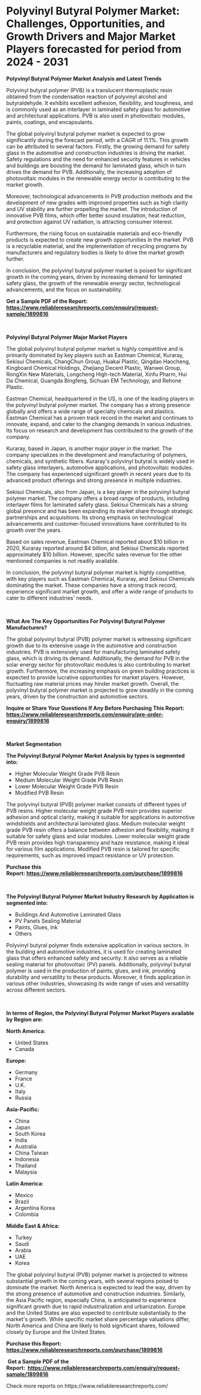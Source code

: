 <p><h1>Polyvinyl Butyral Polymer Market: Challenges, Opportunities, and Growth Drivers and Major Market Players forecasted for period from 2024 - 2031</h1></p><p><strong>Polyvinyl Butyral Polymer Market Analysis and Latest Trends</strong></p>
<p><p>Polyvinyl butyral polymer (PVB) is a translucent thermoplastic resin obtained from the condensation reaction of polyvinyl alcohol and butyraldehyde. It exhibits excellent adhesion, flexibility, and toughness, and is commonly used as an interlayer in laminated safety glass for automotive and architectural applications. PVB is also used in photovoltaic modules, paints, coatings, and encapsulants.</p><p>The global polyvinyl butyral polymer market is expected to grow significantly during the forecast period, with a CAGR of 11.1%. This growth can be attributed to several factors. Firstly, the growing demand for safety glass in the automotive and construction industries is driving the market. Safety regulations and the need for enhanced security features in vehicles and buildings are boosting the demand for laminated glass, which in turn drives the demand for PVB. Additionally, the increasing adoption of photovoltaic modules in the renewable energy sector is contributing to the market growth.</p><p>Moreover, technological advancements in PVB production methods and the development of new grades with improved properties such as high clarity and UV stability are further propelling the market. The introduction of innovative PVB films, which offer better sound insulation, heat reduction, and protection against UV radiation, is attracting consumer interest.</p><p>Furthermore, the rising focus on sustainable materials and eco-friendly products is expected to create new growth opportunities in the market. PVB is a recyclable material, and the implementation of recycling programs by manufacturers and regulatory bodies is likely to drive the market growth further.</p><p>In conclusion, the polyvinyl butyral polymer market is poised for significant growth in the coming years, driven by increasing demand for laminated safety glass, the growth of the renewable energy sector, technological advancements, and the focus on sustainability.</p></p>
<p><strong>Get a Sample PDF of the Report:&nbsp; <a href="https://www.reliableresearchreports.com/enquiry/request-sample/1899816">https://www.reliableresearchreports.com/enquiry/request-sample/1899816</a></strong></p>
<p>&nbsp;</p>
<p><strong>Polyvinyl Butyral Polymer Major Market Players</strong></p>
<p><p>The global polyvinyl butyral polymer market is highly competitive and is primarily dominated by key players such as Eastman Chemical, Kuraray, Sekisui Chemicals, ChangChun Group, Huakai Plastic, Qingdao Haocheng, Kingboard Chemical Holdings, Zhejiang Decent Plastic, Wanwei Group, RongXin New Materials, Longcheng High-tech Material, Xinfu Pharm, Hui Da Chemical, Guangda Bingfeng, Sichuan EM Technology, and Rehone Plastic.</p><p>Eastman Chemical, headquartered in the US, is one of the leading players in the polyvinyl butyral polymer market. The company has a strong presence globally and offers a wide range of specialty chemicals and plastics. Eastman Chemical has a proven track record in the market and continues to innovate, expand, and cater to the changing demands in various industries. Its focus on research and development has contributed to the growth of the company.</p><p>Kuraray, based in Japan, is another major player in the market. The company specializes in the development and manufacturing of polymers, chemicals, and synthetic fibers. Kuraray's polyvinyl butyral is widely used in safety glass interlayers, automotive applications, and photovoltaic modules. The company has experienced significant growth in recent years due to its advanced product offerings and strong presence in multiple industries.</p><p>Sekisui Chemicals, also from Japan, is a key player in the polyvinyl butyral polymer market. The company offers a broad range of products, including interlayer films for laminated safety glass. Sekisui Chemicals has a strong global presence and has been expanding its market share through strategic partnerships and acquisitions. Its strong emphasis on technological advancements and customer-focused innovations have contributed to its growth over the years.</p><p>Based on sales revenue, Eastman Chemical reported about $10 billion in 2020, Kuraray reported around $4 billion, and Sekisui Chemicals reported approximately $10 billion. However, specific sales revenue for the other mentioned companies is not readily available.</p><p>In conclusion, the polyvinyl butyral polymer market is highly competitive, with key players such as Eastman Chemical, Kuraray, and Sekisui Chemicals dominating the market. These companies have a strong track record, experience significant market growth, and offer a wide range of products to cater to different industries' needs.</p></p>
<p>&nbsp;</p>
<p><strong>What Are The Key Opportunities For Polyvinyl Butyral Polymer Manufacturers?</strong></p>
<p><p>The global polyvinyl butyral (PVB) polymer market is witnessing significant growth due to its extensive usage in the automotive and construction industries. PVB is extensively used for manufacturing laminated safety glass, which is driving its demand. Additionally, the demand for PVB in the solar energy sector for photovoltaic modules is also contributing to market growth. Furthermore, the increasing emphasis on green building practices is expected to provide lucrative opportunities for market players. However, fluctuating raw material prices may hinder market growth. Overall, the polyvinyl butyral polymer market is projected to grow steadily in the coming years, driven by the construction and automotive sectors.</p></p>
<p><strong>Inquire or Share Your Questions If Any Before Purchasing This Report: <a href="https://www.reliableresearchreports.com/enquiry/pre-order-enquiry/1899816">https://www.reliableresearchreports.com/enquiry/pre-order-enquiry/1899816</a></strong></p>
<p>&nbsp;</p>
<p><strong>Market Segmentation</strong></p>
<p><strong>The Polyvinyl Butyral Polymer Market Analysis by types is segmented into:</strong></p>
<p><ul><li>Higher Molecular Weight Grade PVB Resin</li><li>Medium Molecular Weight Grade PVB Resin</li><li>Lower Molecular Weight Grade PVB Resin</li><li>Modified PVB Resin</li></ul></p>
<p><p>The polyvinyl butyral (PVB) polymer market consists of different types of PVB resins. Higher molecular weight grade PVB resin provides superior adhesion and optical clarity, making it suitable for applications in automotive windshields and architectural laminated glass. Medium molecular weight grade PVB resin offers a balance between adhesion and flexibility, making it suitable for safety glass and solar modules. Lower molecular weight grade PVB resin provides high transparency and haze resistance, making it ideal for various film applications. Modified PVB resin is tailored for specific requirements, such as improved impact resistance or UV protection.</p></p>
<p><strong>Purchase this Report:&nbsp;<a href="https://www.reliableresearchreports.com/purchase/1899816">https://www.reliableresearchreports.com/purchase/1899816</a></strong></p>
<p>&nbsp;</p>
<p><strong>The Polyvinyl Butyral Polymer Market Industry Research by Application is segmented into:</strong></p>
<p><ul><li>Buildings And Automotive Laminated Glass</li><li>PV Panels Sealing Material</li><li>Paints, Glues, Ink</li><li>Others</li></ul></p>
<p><p>Polyvinyl butyral polymer finds extensive application in various sectors. In the building and automotive industries, it is used for creating laminated glass that offers enhanced safety and security. It also serves as a reliable sealing material for photovoltaic (PV) panels. Additionally, polyvinyl butyral polymer is used in the production of paints, glues, and ink, providing durability and versatility to these products. Moreover, it finds application in various other industries, showcasing its wide range of uses and versatility across different sectors.</p></p>
<p>&nbsp;</p>
<p><strong>In terms of Region, the Polyvinyl Butyral Polymer Market Players available by Region are:</strong></p>
<p>
    <p> <strong> North America: </strong>
        <ul>
            <li>United States</li>
            <li>Canada</li>
        </ul>
        </p> 
    <p> <strong> Europe: </strong>
        <ul>
            <li>Germany</li>
            <li>France</li>
            <li>U.K.</li>
            <li>Italy</li>
            <li>Russia</li>
        </ul>
        </p> 
    <p> <strong> Asia-Pacific: </strong>
        <ul>
            <li>China</li>
            <li>Japan</li>
            <li>South Korea</li>
            <li>India</li>
            <li>Australia</li>
            <li>China Taiwan</li>
            <li>Indonesia</li>
            <li>Thailand</li>
            <li>Malaysia</li>
        </ul>
        </p> 
    <p> <strong> Latin America: </strong>
        <ul>
            <li>Mexico</li>
            <li>Brazil</li>
            <li>Argentina Korea</li>
            <li>Colombia</li>
        </ul>
        </p> 
    <p> <strong> Middle East & Africa: </strong>
        <ul>
            <li>Turkey</li>
            <li>Saudi</li>
            <li>Arabia</li>
            <li>UAE</li>
            <li>Korea</li>
        </ul>
    </p>
    </p>
<p><p>The global polyvinyl butyral (PVB) polymer market is projected to witness substantial growth in the coming years, with several regions poised to dominate the market. North America is expected to lead the way, driven by the strong presence of automotive and construction industries. Similarly, the Asia Pacific region, especially China, is anticipated to experience significant growth due to rapid industrialization and urbanization. Europe and the United States are also expected to contribute substantially to the market's growth. While specific market share percentage valuations differ, North America and China are likely to hold significant shares, followed closely by Europe and the United States.</p></p>
<p><strong>Purchase this Report: <a href="https://www.reliableresearchreports.com/purchase/1899816">https://www.reliableresearchreports.com/purchase/1899816</a></strong></p>
<p>&nbsp;<strong>Get a Sample PDF of the Report:&nbsp;&nbsp;<a href="https://www.reliableresearchreports.com/enquiry/request-sample/1899816">https://www.reliableresearchreports.com/enquiry/request-sample/1899816</a></strong></p>
<p><strong></strong></p>
<p>Check more reports on https://www.reliableresearchreports.com/</p>